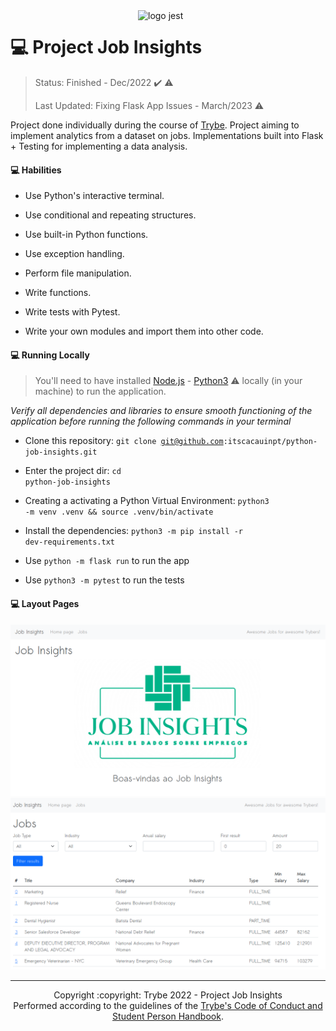 <img src="https://user-images.githubusercontent.com/86060135/207189717-0ae70a59-495b-479d-9821-a92e8cdac9b7.png" alt="logo jest" width="300px" align="right" />

# :computer: Project Job Insights
> Status: Finished - Dec/2022 :heavy_check_mark: :warning:
>
> Last Updated: Fixing Flask App Issues - March/2023 :warning:

Project done individually during the course of [Trybe](https://www.betrybe.com/).
Project aiming to implement analytics from a dataset on jobs.
Implementations built into Flask + Testing for implementing a data analysis.

#### :computer: Habilities

- Use Python's interactive terminal.

- Use conditional and repeating structures.

- Use built-in Python functions.

- Use exception handling.

- Perform file manipulation.

- Write functions.

- Write tests with Pytest.

- Write your own modules and import them into other code.

#### :computer: Running Locally
  > You'll need to have installed <a href="https://nodejs.org/en/download/">Node.js</a> - <a href="https://www.python.org/downloads/">Python3</a> :warning: locally (in your machine) to run the application.
  
 _Verify all dependencies and libraries to ensure smooth functioning of the application before running the following commands in your terminal_

- Clone this repository: <code>git clone git@github.com:itscacauinpt/python-job-insights.git</code>

- Enter the project dir: <code>cd python-job-insights</code>

- Creating a activating a Python Virtual Environment: <code>python3 -m venv .venv && source .venv/bin/activate</code>

- Install the dependencies: <code>python3 -m pip install -r dev-requirements.txt</code>

- Use <code>python -m flask run</code> to run the app

- Use <code>python3 -m pytest</code> to run the tests

#### :computer: Layout Pages

<div align="center">
  <img width="820px" src="https://github.com/itscacauinpt/python-job-insights/blob/main/assets/job-mainscreen.png"/>
  <img width="820px" src="https://github.com/itscacauinpt/python-job-insights/blob/main/assets/job-screen.png"/>
</div>

<hr/>

<div align="center">Copyright :copyright: Trybe 2022 - Project Job Insights
<br/>
Performed according to the guidelines of the <a href="https://blog.betrybe.com/wp-content/uploads/2020/12/Código-de-Conduta-Trybe-1.pdf" >Trybe's Code of Conduct and Student Person Handbook</a>.</div>
